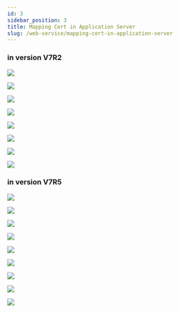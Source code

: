 ```yaml
---
id: 3
sidebar_position: 3
title: Mapping Cert in Application Server
slug: /web-service/mapping-cert-in-application-server
---
```


### in version V7R2

![](./img/mapping-cert/1.png)

![](./img/mapping-cert/2.png)

![](./img/mapping-cert/3.png)

![](./img/mapping-cert/4.png)

![](./img/mapping-cert/5.png)

![](./img/mapping-cert/6.png)

![](./img/mapping-cert/7.png)

![](./img/mapping-cert/8.png)

### in version V7R5

![](./img/mapping-cert/9.png)

![](./img/mapping-cert/10.png)

![](./img/mapping-cert/11.png)

![](./img/mapping-cert/12.png)

![](./img/mapping-cert/13.png)

![](./img/mapping-cert/14.png)

![](./img/mapping-cert/15.png)

![](./img/mapping-cert/16.png)

![](./img/mapping-cert/17.png)
